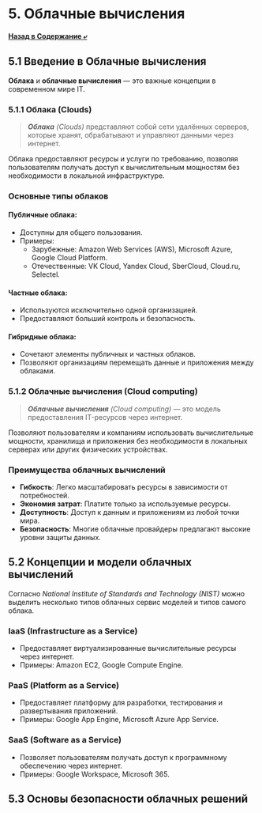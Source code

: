 # 5. Облачные вычисления
#### [Назад в Содержание ⤶](/README.md)

## 5.1 Введение в Облачные вычисления
**Облака** и **облачные вычисления** — это важные концепции в современном мире IT.

### 5.1.1 Облака (Clouds)
> _**Облака** (Clouds)_ представляют собой сети удалённых серверов, которые хранят, обрабатывают и управляют данными 
> через интернет.

Облака предоставляют ресурсы и услуги по требованию, позволяя пользователям получать доступ к вычислительным мощностям 
без необходимости в локальной инфраструктуре.

### Основные типы облаков
#### Публичные облака:
- Доступны для общего пользования.
- Примеры: 
  - Зарубежные: Amazon Web Services (AWS), Microsoft Azure, Google Cloud Platform.
  - Отечественные: VK Cloud, Yandex Cloud, SberCloud, Cloud.ru, Selectel.

#### Частные облака:
- Используются исключительно одной организацией.
- Предоставляют больший контроль и безопасность.

#### Гибридные облака:
- Сочетают элементы публичных и частных облаков.
- Позволяют организациям перемещать данные и приложения между облаками.

### 5.1.2 Облачные вычисления (Cloud computing)
> _**Облачные вычисления** (Cloud computing)_ — это модель предоставления IT-ресурсов через интернет. 

Позволяют пользователям и компаниям использовать вычислительные мощности, хранилища и приложения без необходимости 
в локальных серверах или других физических устройствах.

### Преимущества облачных вычислений
- **Гибкость**: Легко масштабировать ресурсы в зависимости от потребностей.
- **Экономия затрат**: Платите только за используемые ресурсы.
- **Доступность**: Доступ к данным и приложениям из любой точки мира.
- **Безопасность**: Многие облачные провайдеры предлагают высокие уровни защиты данных.

## 5.2 Концепции и модели облачных вычислений
Согласно _National Institute of Standards and Technology (NIST)_ можно выделить несколько типов облачных сервис моделей 
и типов самого облака.

### IaaS (Infrastructure as a Service)
- Предоставляет виртуализированные вычислительные ресурсы через интернет.
- Примеры: Amazon EC2, Google Compute Engine.

### PaaS (Platform as a Service)
- Предоставляет платформу для разработки, тестирования и развертывания приложений.
- Примеры: Google App Engine, Microsoft Azure App Service.

### SaaS (Software as a Service)
- Позволяет пользователям получать доступ к программному обеспечению через интернет.
- Примеры: Google Workspace, Microsoft 365.

## 5.3 Основы безопасности облачных решений